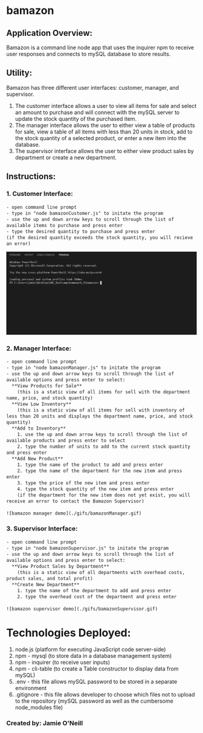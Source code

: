 # bamazon

## Application Overview: 
Bamazon is a command line node app that uses the inquirer npm to receive user responses and connects to mySQL database to store results.

## Utility:  
Bamazon has three different user interfaces: customer, manager, and supervisor.  
  1. The customer interface allows a user to view all items for sale and select an amount to purchase and will connect with the mySQL server to update the stock quantity of the purchased item.  
  2. The manager interface allows the user to either view a table of products for sale, view a table of all items with less than 20 units in stock, add to the stock quantity of a selected product, or enter a new item into the database.
  3. The supervisor interface allows the user to either view product sales by department or create a new department.   

## Instructions:  
  ### 1.  Customer Interface:
    - open command line prompt
    - type in "node bamazonCustomer.js" to initate the program
    - use the up and down arrow keys to scroll through the list of available items to purchase and press enter
    - type the desired quantity to purchase and press enter
    (if the desired quantity exceeds the stock quantity, you will recieve an error) 
![bamazon customer demo](gifs/bamazonCustomer.gif)

  
  ### 2.  Manager Interface:
    - open command line prompt
    - type in "node bamazonManager.js" to initate the program
    - use the up and down arrow keys to scroll through the list of available options and press enter to select:
      **View Products for Sale**
        (this is a static view of all items for sell with the department name, price, and stock quantity)
      **View Low Inventory**
        (this is a static view of all items for sell with inventory of less than 20 units and displays the department name, price, and stock quantity)
      **Add to Inventory**
        1. use the up and down arrow keys to scroll through the list of available products and press enter to select
        2. type the number of units to add to the current stock quantity and press enter
      **Add New Product**
        1. type the name of the product to add and press enter
        2. type the name of the department for the new item and press enter
        3. type the price of the new item and press enter
        4. type the stock quantity of the new item and press enter
        (if the department for the new item does not yet exist, you will receive an error to contact the Bamazon Supervisor)

    ![bamazon manager demo](./gifs/bamazonManager.gif)

  ### 3.  Supervisor Interface:
    - open command line prompt
    - type in "node bamazonSupervisor.js" to initate the program
    - use the up and down arrow keys to scroll through the list of available options and press enter to select:
      **View Product Sales by Department**
        (this is a static view of all departments with overhead costs, product sales, and total profit)
      **Create New Department**
        1. type the name of the department to add and press enter
        2. type the overhead cost of the department and press enter 

    ![bamazon supervisor demo](./gifs/bamazonSupervisor.gif)


# Technologies Deployed: 
  1. node.js (platform for executing JavaScript code server-side)
  2. npm - mysql (to store data in a database management system)
  3. npm - inquirer (to receive user inputs)
  4. npm - cli-table (to create a Table constructor to display data from mySQL)
  5. .env - this file allows mySQL password to be stored in a separate environment
  6. .gitignore - this file allows developer to choose which files not to upload to the repository (mySQL password as well as the cumbersome node_modules file)


### Created by: Jamie O'Neill
